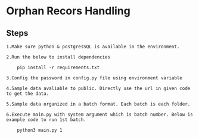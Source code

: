 # Orphan Recors Handling

##  Steps

    1.Make sure python & postgresSQL is available in the environment.

    2.Run the below to install dependencies

        pip install -r requirements.txt

    3.Config the password in config.py file using environment variable 

    4.Sample data avaliable to public. Directly use the url in given code to get the data.

    5.Sample data organized in a batch format. Each batch is each folder.

    6.Execute main.py with system argument which is batch number. Below is example code to run 1st batch.

        python3 main.py 1
